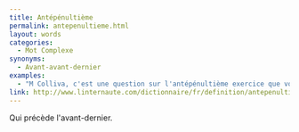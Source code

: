 ```yaml
---
title: Antépénultième
permalink: antepenultieme.html
layout: words
categories:
  - Mot Complexe
synonyms:
  - Avant-avant-dernier
examples:
  - "M Colliva, c'est une question sur l'antépénultième exercice que vous venez de poser...vous êtes vraiment en retard !"
link: http://www.linternaute.com/dictionnaire/fr/definition/antepenultieme/
---
```


Qui précède l'avant-dernier.
